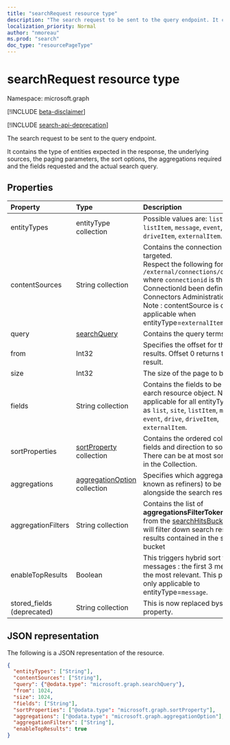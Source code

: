 ```yaml
---
title: "searchRequest resource type"
description: "The search request to be sent to the query endpoint. It contains the type of entities expected in the response, the underlying sources, the paging parameters, the fields request and the actual search query."
localization_priority: Normal
author: "nmoreau"
ms.prod: "search"
doc_type: "resourcePageType"
---
```


# searchRequest resource type

Namespace: microsoft.graph

[!INCLUDE [beta-disclaimer](../../includes/beta-disclaimer.md)]

[!INCLUDE [search-api-deprecation](../../includes/search-api-deprecation.md)]

The search request to be sent to the query endpoint.

It contains the type of entities expected in the response, the underlying sources, the paging parameters, the sort options, the aggregations required and the fields requested and the actual search query.

## Properties

| Property     | Type        | Description | Required/Optional|
|:-------------|:------------|:------------|:------------|
|entityTypes|entityType collection| Possible values are: `list`, `site`, `listItem`, `message`, `event`, `drive`, `driveItem`, `externalItem`. |Required|
|contentSources|String collection|Contains the connection to be targeted. <br>Respect the following format : `/external/connections/connectionid` where `connectionid` is the ConnectionId been defined in the Connectors Administration <br> Note : contentSource is only applicable when entityType=`externalItem`. |Optional|
|query|[searchQuery](searchquery.md)|Contains the query terms.|Required|
|from|Int32|Specifies the offset for the search results. Offset 0 returns the very first result.|Optional|
|size|Int32|The size of the page to be retrieved.|Optional|
|fields|String collection |Contains the fields to be returned for earch resource object. Note this is applicable for all entityTypes, such as `list`, `site`, `listItem`, `message`, `event`, `drive`, `driveItem`, `externalItem`.|Optional|
|sortProperties|[sortProperty](sortProperty.md) collection|Contains the ordered collection of fields and direction to sort results. There can be at most sortProperties in the Collection.|Optional|
|aggregations|[aggregationOption](aggregationOption.md) collection|Specifies which aggregations (also known as refiners) to be retuned alongside the search results.|Optional|
|aggregationFilters|String collection|Contains the list of **aggregationsFilterToken** obtained from the [searchHitsBucket](searchHitsBucket.md) which will filter down search results to results contained in the specified bucket|Optional|
|enableTopResults|Boolean|This triggers hybrid sort for messages : the first 3 messages are the most relevant. This property is only applicable to entityType=`message`.|Optional|
|stored_fields (deprecated)|String collection |This is now replaced byse the **fields** property. |Optional|


## JSON representation

The following is a JSON representation of the resource.

<!-- {
  "blockType": "resource",
  "optionalProperties": [

  ],
  "@odata.type": "microsoft.graph.searchRequest",
  "baseType": null
}-->

```json
{
  "entityTypes": ["String"],
  "contentSources": ["String"],
  "query": {"@odata.type": "microsoft.graph.searchQuery"},
  "from": 1024,
  "size": 1024,
  "fields": ["String"],
  "sortProperties": ["@odata.type": "microsoft.graph.sortProperty"],
  "aggregations": ["@odata.type": "microsoft.graph.aggregationOption"],
  "aggregationFilters": ["String"],
  "enableTopResults": true
}
```

<!-- uuid: 16cd6b66-4b1a-43a1-adaf-3a886856ed98
2019-02-04 14:57:30 UTC -->
<!-- {
  "type": "#page.annotation",
  "description": "searchRequest resource",
  "keywords": "",
  "section": "documentation",
  "tocPath": ""
}-->
